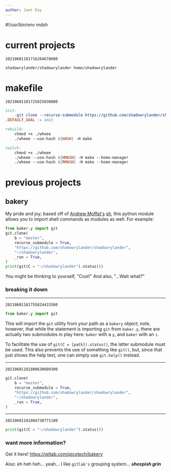 ```yaml
---
author: Jeet Ray
---
```


\#!/usr/bin/env mdsh

# current projects

``` example
20210601181716264678600
```

``` text
shadowrylander/shadowrylander home/shadowrylander
```

# makefile

``` example
20210601181725825830000
```

``` makefile
init:
    -git clone --recurse-submodule https://github.com/shadowrylander/shadowrylander home/shadowrylander
.DEFAULT_GOAL := init

rebuild:
    chmod +x ./wheee
    ./wheee --use-hash ${HASH} -H make

switch:
    chmod +x ./wheee
    ./wheee --use-hash ${HMASH} -H make --home-manager
    ./wheee --use-hash ${RMASH} -H make --home-manager
```

# previous projects

## bakery

My pride and joy; based off of [Andrew
Moffat's](https://github.com/amoffat)
[sh](https://amoffat.github.io/sh/), this python module allows you to
import shell commands as modules as well. For example:

``` python
from baker.y import git
git.clone(
    b = "master",
    recurse_submodule = True,
    "https://github.com/shadowrylander/shadowrylander",
    "~/shadowrylander",
    _run = True,
)
print(git(C = "~/shadowrylander").status())
```

You might be thinking to yourself, "Cool!" And also, "…Wait what?"

### breaking it down

------------------------------------------------------------------------

``` example
20210601181755824433500
```

``` python
from baker.y import git
```

This will import the `git` utility from your path as a `bakery` object;
note, however, that while the statement is importing `git` from
`baker.y`, there are actually two submodules in play here: `baker` with
a `y`, and `baker` with an `i`.

To facilitate the use of `git(C = [path]).status()`, the latter
submodule must be used. This also prevents the use of something like
`git()`, but, since that just shows the help text, one can simply use
`git.help()` instead.

------------------------------------------------------------------------

``` example
20210601181800630609300
```

``` python
git.clone(
    b = "master",
    recurse_submodule = True,
    "https://github.com/shadowrylander/shadowrylander",
    "~/shadowrylander",
    _run = True,
)
```

------------------------------------------------------------------------

``` example
20210601181804730771100
```

``` python
print(git(C = "~/shadowrylander").status())
```

### want more information?

Get it here! <https://gitlab.com/picotech/bakery>

Also: eh heh heh… yeah… I like `gitlab's` grouping system… ***sheepish
grin***
